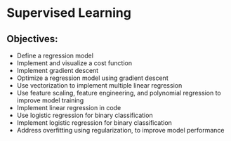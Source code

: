 # Supervised Learning
## Objectives:
* Define a regression model
* Implement and visualize a cost function
* Implement gradient descent
* Optimize a regression model using gradient descent
* Use vectorization to implement multiple linear regression
* Use feature scaling, feature engineering, and polynomial regression to improve model training
* Implement linear regression in code
* Use logistic regression for binary classification
* Implement logistic regression for binary classification
* Address overfitting using regularization, to improve model performance
